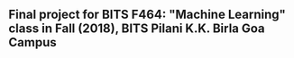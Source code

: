 ## Final project for BITS F464: "Machine Learning" class in Fall (2018), BITS Pilani K.K. Birla Goa Campus 
